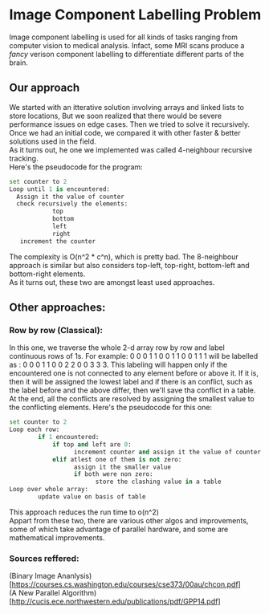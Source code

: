 # Image Component Labelling Problem
Image component labelling is used for all kinds of tasks ranging from computer vision to medical analysis. Infact, some MRI scans produce a _fancy_ verison component labelling to differentiate different parts of the brain.
## Our approach
We started with an itterative solution involving arrays and linked lists to store locations, But we soon realized that there would be severe performance issues on edge cases. Then we tried to solve it recursively. Once we had an initial code, we compared it with other faster & better solutions used in the field.  
As it turns out, he one we implemented was called 4-neighbour recursive tracking.  
Here's the pseudocode for the program:  
```python
set counter to 2
Loop until 1 is encountered:
  Assign it the value of counter
  check recursively the elements:
            top
            bottom
            left
            right
   increment the counter
```
The complexity is O(n^2 * c^n), which is pretty bad.
The 8-neighbour approach is similar but also considers top-left, top-right, bottom-left and bottom-right elements.  
As it turns out, these two are amongst least used approaches.  

## Other approaches:
### Row by row (Classical):
In this one, we traverse the whole 2-d array row by row and label continuous rows of 1s. For example: 0 0 0 1 1 0 0 1 1 0 0 1 1 1 will be labelled as : 0 0 0 1 1 0 0 2 2 0 0 3 3 3. This labeling will happen only if the encountered one is not connected to any element before or above it. If it is, then it will be assigned the lowest label and if there is an conflict, such as the label before and the above differ, then we'll save tha conflict in a table. At the end, all the conflicts are resolved by assigning the smallest value to the conflicting elements.
Here's the pseudocode for this one:  
```python
set counter to 2
Loop each row:
        if 1 encountered:
            if top and left are 0:
                  increment counter and assign it the value of counter
            elif atlest one of them is not zero:
                  assign it the smaller value
                  if both were non zero:
                        store the clashing value in a table
Loop over whole array:
        update value on basis of table
```
This approach reduces the run time to o(n^2)  
Appart from these two, there are various other algos and improvements, some of which take advantage of parallel hardware, and some are mathematical improvements.


### Sources reffered:
(Binary Image Ananlysis)[https://courses.cs.washington.edu/courses/cse373/00au/chcon.pdf]  
(A New Parallel Algorithm)[http://cucis.ece.northwestern.edu/publications/pdf/GPP14.pdf]  


